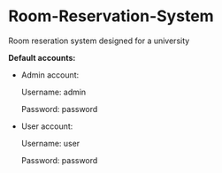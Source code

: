 # Room-Reservation-System
Room reseration system designed for a university

**Default accounts:**

* Admin account:

  Username: admin
  
  Password: password

* User account:

  Username: user
  
  Password: password
